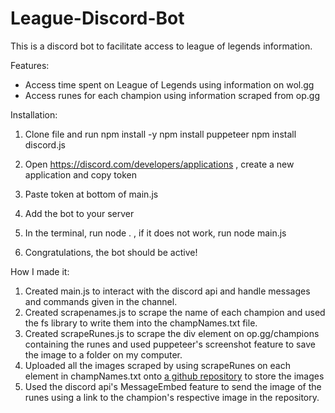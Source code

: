 # League-Discord-Bot

This is a discord bot to facilitate access to league of legends information. 

Features:
  * Access time spent on League of Legends using information on wol.gg
  * Access runes for each champion using information scraped from op.gg
  
  
Installation:
  1. Clone file and run npm install -y
                        npm install puppeteer
                        npm install discord.js
 
  2. Open https://discord.com/developers/applications , create a new application and copy token
  3. Paste token at bottom of main.js
  4. Add the bot to your server
  5. In the terminal, run node . , if it does not work, run node main.js
  6. Congratulations, the bot should be active!


How I made it:
 1. Created main.js to interact with the discord api and handle messages and commands given in the channel.
 2. Created scrapenames.js to scrape the name of each champion and used the fs library to write them into the champNames.txt file.
 3. Created scrapeRunes.js to scrape the div element on op.gg/champions containing the runes and used puppeteer's screenshot feature to save the image to a folder  on my computer.
 4. Uploaded all the images scraped by using scrapeRunes on each element in champNames.txt onto [a github repository](https://github.com/TheRealSal/ScraperImages) to store the images
 5. Used the discord api's MessageEmbed feature to send the image of the runes using a link to the champion's respective image in the repository.
